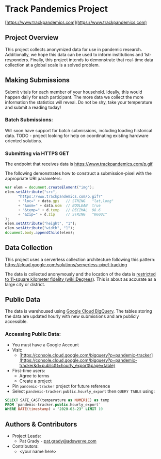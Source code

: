 # Track Pandemics Project
[https://www.trackpandemics.com](https://www.trackpandemics.com)

## Project Overview
This project collects anonymized data for use in pandemic research. Additionally, we hope this data can be used to inform institutions and 1st-responders. Finally, this project intends to demonstrate that real-time data collection at a global scale is a solved problem. 

## Making Submissions
Submit vitals for each member of your household. Ideally, this would happen daily for each participant. The more data we collect the more information the statistics will reveal. Do not be shy, take your temperature and submit a reading today!

### Batch Submissions:
Will soon have support for batch submissions, including loading historical data. TODO - project looking for help on coordinating existing hardware oriented solutions.

### Submitting via HTTPS GET
The endpoint that receives data is https://www.trackpandemics.com/p.gif  

The following demonstrates how to construct a submission-pixel with the appropriate URI parameters:
  ```javascript
  var elem = document.createElement("img");
  elem.setAttribute("src",
        "https://www.trackpandemics.com/p.gif?"
        + "loc=" + data.gps   // STRING   "lat,long"
        + "&uom=" + data.uom  // BOOLEAN  true
        + "&temp=" + d.temp   // DECIMAL  98.6
        + "&zip=" + d.zip     // STRING   "06001"
  );
  elem.setAttribute("height", "1");
  elem.setAttribute("width", "1");
  document.body.appendChild(elem);
  ```

## Data Collection
This project uses a serverless collection architecture following this pattern:  
https://cloud.google.com/solutions/serverless-pixel-tracking  

The data is collected anonymously and the location of the data is [restricted to 11-square kilometer fidelity (wiki:Degrees)](https://en.wikipedia.org/wiki/Decimal_degrees). This is about as accurate as a large city or district.

## Public Data
The data is warehoused using [Google Cloud BigQuery](https://cloud.google.com/bigquery). The tables storing the data are updated hourly with new submissions and are publicly accessible.

### Accessing Public Data:
 - You must have a Google Account
 - Visit:
    - [https://console.cloud.google.com/bigquery?p=pandemic-tracker](https://console.cloud.google.com/bigquery?p=pandemic-tracker&d=public&t=hourly_export&page=table)
 - First-time users:
    - Agree to terms
    - Create a project
 - Pin `pandemic-tracker` project for future reference
 - Select `pandemic-tracker:public.hourly_export` then `QUERY TABLE` using:
```SQL
SELECT SAFE_CAST(temperature as NUMERIC) as temp
FROM `pandemic-tracker.public.hourly_export`
WHERE DATE(timestamp) = "2020-03-23" LIMIT 10
```

## Authors & Contributors
  - Project Leads:
    - Pat Grady - pat.grady@adswerve.com
  - Contributors:
    - \<your name here>
